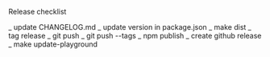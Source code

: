 Release checklist

_ update CHANGELOG.md
_ update version in package.json
_ make dist
_ tag release
_ git push
_ git push --tags
_ npm publish
_ create github release
_ make update-playground
